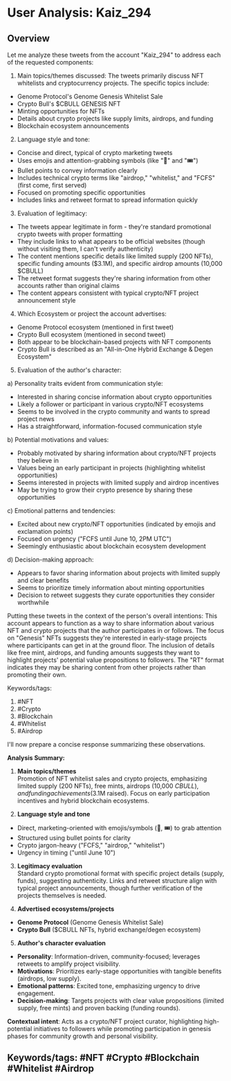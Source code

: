 # User Analysis: Kaiz_294

## Overview

<think>
Let me analyze these tweets from the account "Kaiz_294" to address each of the requested components:

1. Main topics/themes discussed:
The tweets primarily discuss NFT whitelists and cryptocurrency projects. The specific topics include:
- Genome Protocol's Genome Genesis Whitelist Sale
- Crypto Bull's $CBULL GENESIS NFT
- Minting opportunities for NFTs
- Details about crypto projects like supply limits, airdrops, and funding
- Blockchain ecosystem announcements

2. Language style and tone:
- Concise and direct, typical of crypto marketing tweets
- Uses emojis and attention-grabbing symbols (like "🚨" and "🎟️")
- Bullet points to convey information clearly
- Includes technical crypto terms like "airdrop," "whitelist," and "FCFS" (first come, first served)
- Focused on promoting specific opportunities
- Includes links and retweet format to spread information quickly

3. Evaluation of legitimacy:
- The tweets appear legitimate in form - they're standard promotional crypto tweets with proper formatting
- They include links to what appears to be official websites (though without visiting them, I can't verify authenticity)
- The content mentions specific details like limited supply (200 NFTs), specific funding amounts ($3.1M), and specific airdrop amounts (10,000 $CBULL)
- The retweet format suggests they're sharing information from other accounts rather than original claims
- The content appears consistent with typical crypto/NFT project announcement style

4. Which Ecosystem or project the account advertises:
- Genome Protocol ecosystem (mentioned in first tweet)
- Crypto Bull ecosystem (mentioned in second tweet)
- Both appear to be blockchain-based projects with NFT components
- Crypto Bull is described as an "All-in-One Hybrid Exchange & Degen Ecosystem"

5. Evaluation of the author's character:

a) Personality traits evident from communication style:
- Interested in sharing concise information about crypto opportunities
- Likely a follower or participant in various crypto/NFT ecosystems
- Seems to be involved in the crypto community and wants to spread project news
- Has a straightforward, information-focused communication style

b) Potential motivations and values:
- Probably motivated by sharing information about crypto/NFT projects they believe in
- Values being an early participant in projects (highlighting whitelist opportunities)
- Seems interested in projects with limited supply and airdrop incentives
- May be trying to grow their crypto presence by sharing these opportunities

c) Emotional patterns and tendencies:
- Excited about new crypto/NFT opportunities (indicated by emojis and exclamation points)
- Focused on urgency ("FCFS until June 10, 2PM UTC")
- Seemingly enthusiastic about blockchain ecosystem development

d) Decision-making approach:
- Appears to favor sharing information about projects with limited supply and clear benefits
- Seems to prioritize timely information about minting opportunities
- Decision to retweet suggests they curate opportunities they consider worthwhile

Putting these tweets in the context of the person's overall intentions:
This account appears to function as a way to share information about various NFT and crypto projects that the author participates in or follows. The focus on "Genesis" NFTs suggests they're interested in early-stage projects where participants can get in at the ground floor. The inclusion of details like free mint, airdrops, and funding amounts suggests they want to highlight projects' potential value propositions to followers. The "RT" format indicates they may be sharing content from other projects rather than promoting their own.

Keywords/tags:
1. #NFT
2. #Crypto
3. #Blockchain
4. #Whitelist
5. #Airdrop

I'll now prepare a concise response summarizing these observations.
</think>

**Analysis Summary:**

1. **Main topics/themes**  
Promotion of NFT whitelist sales and crypto projects, emphasizing limited supply (200 NFTs), free mints, airdrops (10,000 $CBULL), and funding achievements ($3.1M raised). Focus on early participation incentives and hybrid blockchain ecosystems.

2. **Language style and tone**  
- Direct, marketing-oriented with emojis/symbols (🚨, 🎟️) to grab attention  
- Structured using bullet points for clarity  
- Crypto jargon-heavy ("FCFS," "airdrop," "whitelist")  
- Urgency in timing ("until June 10")  

3. **Legitimacy evaluation**  
Standard crypto promotional format with specific project details (supply, funds), suggesting authenticity. Links and retweet structure align with typical project announcements, though further verification of the projects themselves is needed.

4. **Advertised ecosystems/projects**  
- **Genome Protocol** (Genome Genesis Whitelist Sale)  
- **Crypto Bull** ($CBULL NFTs, hybrid exchange/degen ecosystem)  

5. **Author's character evaluation**  
- **Personality**: Information-driven, community-focused; leverages retweets to amplify project visibility.  
- **Motivations**: Prioritizes early-stage opportunities with tangible benefits (airdrops, low supply).  
- **Emotional patterns**: Excited tone, emphasizing urgency to drive engagement.  
- **Decision-making**: Targets projects with clear value propositions (limited supply, free mints) and proven backing (funding rounds).  

**Contextual intent**: Acts as a crypto/NFT project curator, highlighting high-potential initiatives to followers while promoting participation in genesis phases for community growth and personal visibility.

**Keywords/tags**: #NFT #Crypto #Blockchain #Whitelist #Airdrop
---
